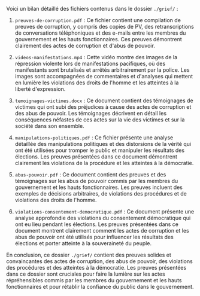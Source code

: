 Voici un bilan détaillé des fichiers contenus dans le dossier `./grief/` :

1. `preuves-de-corruption.pdf` : Ce fichier contient une compilation de preuves de corruption, y compris des copies de PV, des retranscriptions de conversations téléphoniques et des e-mails entre les membres du gouvernement et les hauts fonctionnaires. Ces preuves démontrent clairement des actes de corruption et d'abus de pouvoir.

2. `videos-manifestations.mp4` : Cette vidéo montre des images de la répression violente lors de manifestations pacifiques, où des manifestants sont brutalisés et arrêtés arbitrairement par la police. Les images sont accompagnées de commentaires et d'analyses qui mettent en lumière les violations des droits de l'homme et les atteintes à la liberté d'expression.

3. `temoignages-victimes.docx` : Ce document contient des témoignages de victimes qui ont subi des préjudices à cause des actes de corruption et des abus de pouvoir. Les témoignages décrivent en détail les conséquences néfastes de ces actes sur la vie des victimes et sur la société dans son ensemble.

4. `manipulations-politiques.pdf` : Ce fichier présente une analyse détaillée des manipulations politiques et des distorsions de la vérité qui ont été utilisées pour tromper le public et manipuler les résultats des élections. Les preuves présentées dans ce document démontrent clairement les violations de la procédure et les atteintes à la démocratie.

5. `abus-pouvoir.pdf` : Ce document contient des preuves et des témoignages sur les abus de pouvoir commis par les membres du gouvernement et les hauts fonctionnaires. Les preuves incluent des exemples de décisions arbitraires, de violations des procédures et de violations des droits de l'homme.

6. `violations-consentement-democratique.pdf` : Ce document présente une analyse approfondie des violations du consentement démocratique qui ont eu lieu pendant les élections. Les preuves présentées dans ce document montrent clairement comment les actes de corruption et les abus de pouvoir ont été utilisés pour influencer les résultats des élections et porter atteinte à la souveraineté du peuple.

En conclusion, ce dossier `./grief/` contient des preuves solides et convaincantes des actes de corruption, des abus de pouvoir, des violations des procédures et des atteintes à la démocratie. Les preuves présentées dans ce dossier sont cruciales pour faire la lumière sur les actes répréhensibles commis par les membres du gouvernement et les hauts fonctionnaires et pour rétablir la confiance du public dans le gouvernement.